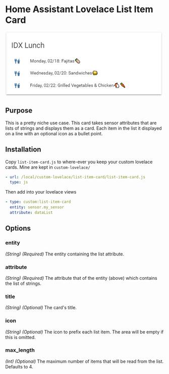 # Home Assistant Lovelace List Item Card

![Example display of list item card](example.png)

## Purpose

This is a pretty niche use case. This card takes sensor attributes that are lists of strings and displays them as a card. Each item in the list it displayed on a line with an optional icon as a bullet point.

## Installation

Copy `list-item-card.js` to where-ever you keep your custom lovelace cards. Mine are kept in `custom-lovelace/`

```yaml
- url: /local/custom-lovelace/list-item-card/list-item-card.js
  type: js
```

Then add into your lovelace views

```yaml
- type: custom:list-item-card
  entity: sensor.my_sensor
  attribute: dataList
```

## Options

### entity
_(String) (Required)_ The entity containing the list attribute.

### attribute
_(String) (Required)_ The attribute that of the entity (above) which contains the list of strings.

### title
_(String) (Optional)_ The card's title.

### icon
_(String) (Optional)_ The icon to prefix each list item. The area will be empty if this is omitted.

### max_length
_(Int) (Optional)_ The maximum number of items that will be read from the list. Defaults to 4.
